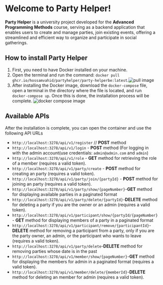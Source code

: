 # Welcome to Party Helper!
**Party Helper** is a university project developed for the **Advanced Programming Methods** course, serving as a backend application that enables users to create and manage parties, join existing events, offering a streamlined and efficient way to organize and participate in social gatherings.


## How to install Party Helper

 1. First, you need to have Docker installed on your machine.
 2. Open the terminal and run the command: `docker pull ghcr.io/hossamvahid/partyhelper/party-helperbe:latest`.![pull image](https://github.com/user-attachments/assets/34a37ba4-b7e8-4efa-85e8-c351558f089d)
 3. After installing the Docker image, download the `docker-compose` file, open a terminal in the directory where the file is located, and run `docker-compose up`. Once this is done, the installation process will be complete. ![docker compose image](https://github.com/user-attachments/assets/926aa9b4-3681-4f05-a58a-68b921dbaff8)

## Available APIs
After the installation is complete, you can open the container and use the following API URLs

 - `http://localhost:3278/api/v1/register` // **POST** method 
 - `http://localhost:3278/api/v1/login` - **POST** method (For logging in with the admin account(use credentials: `admin@admin.com` and `admin`)
 - `http://localhost:3278/api/v1/role` - **GET** method for retrieving the role of a member (requires a valid token).
 - `http://localhost:3278/api/v1/party/create` - **POST** method for creating an party  (requires a valid token).
 - `http://localhost:3278/api/v1/party/join/{partyId}` - **POST** method for joining an party  (requires a valid token).
 - `http://localhost:3278/api/v1/party/show/{pageNumber}`-**GET** method for displaying available parties in a paginated format
 - `http://localhost:3278/api/v1/party/delete/{partyId}`-**DELETE** method for deleting a party if you are the owner or an admin (requires a valid token).
 - `http://localhost:3278/api/v1/participant/show/{partyId/{pageNumber}`- **GET** method for displaying members of a party in a paginated format
 - `http://localhost:3278/api/v1/participant/remove/{participantId}`-**DELETE** method for removing a participant from a party, only if you are the party owner, an admin, or the participant who wants to leave (requires a valid token).
 - `http://localhost:3278/api/v1/party/delete`-**DELETE** method for removing parties whose date is in the past
 - `http://localhost:3278/api/v1/member/show/{pageNumber}`-**GET** method for displaying the members for admin in a paginated format (requires a valid token).
 - `http://localhost:3278/api/v1/member/delete/{memberId}`-**DELETE** method for deleting an member for admin  (requires a valid token).

